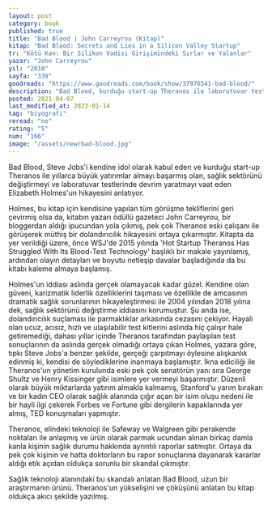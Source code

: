 ```yaml
---
layout: post
category: book
published: true
title: "Bad Blood | John Carreyrou (Kitap)"
kitap: "Bad Blood: Secrets and Lies in a Silicon Valley Startup"
tr: "Kötü Kan: Bir Silikon Vadisi Girişimindeki Sırlar ve Yalanlar"
yazar: "John Carreyrou"
yil: "2018"
sayfa: "339"
goodreads: "https://www.goodreads.com/book/show/37976541-bad-blood/"
description: "Bad Blood, kurduğu start-up Theranos ile laboratuvar testlerinde devrim yaratmayı vaat eden Elizabeth Holmes'un hikayesini anlatıyor."
posted: 2021-04-07
last_modified_at: 2023-01-14
tag: "biyografi"
reread: "no"
rating: "5"
num: "166"
image: "/assets/new/bad-blood.jpg"
---
```


Bad Blood, Steve Jobs'i kendine idol olarak kabul eden ve kurduğu start-up Theranos ile yıllarca büyük yatırımlar almayı başarmış olan, sağlık sektörünü değiştirmeyi ve laboratuvar testlerinde devrim yaratmayı vaat eden Elizabeth Holmes'un hikayesini anlatıyor.

Holmes, bu kitap için kendisine yapılan tüm görüşme tekliflerini geri çevirmiş olsa da, kitabın yazarı ödüllü gazeteci John Carreyrou, bir bloggerdan aldığı ipucundan yola çıkmış, pek çok Theranos eski çalışanı ile görüşerek müthiş bir dolandırıcılık hikayesini ortaya çıkarmıştır. Kitapta da yer verildiği üzere, önce WSJ'de 2015 yılında 'Hot Startup Theranos Has Struggled With Its Blood-Test Technology' başlıklı bir makale yayınlamış, ardından olayın detayları ve boyutu netleşip davalar başladığında da bu kitabı kaleme almaya başlamış.

Holmes'un iddiası aslında gerçek olamayacak kadar güzel. Kendine olan güveni, karizmatik liderlik özelliklerini taşıması ve özellikle de amcasının dramatik sağlık sorunlarının hikayeleştirmesi ile 2004 yılından 2018 yılına dek, sağlık sektörünü değiştirme iddiasını korumuştur. Şu anda ise, dolandırıcılık suçlaması ile parmaklıklar arkasında cezasını çekiyor. Hayali olan ucuz, acısız, hızlı ve ulaşılabilir test kitlerini aslında hiç çalışır hale getiremediği, dahası yıllar içinde Theranos tarafından paylaşılan test sonuçlarının da aslında gerçek olmadığı ortaya çıkan Holmes, yazara göre, tıpkı Steve Jobs'a benzer şekilde, gerçeği çarpıtmayı öylesine alışkanlık edinmiş ki, kendisi de söylediklerine inanmaya başlamıştır. İkna ediciliği ile Theranos'un yönetim kurulunda eski pek çok senatörün yanı sıra George Shultz ve Henry Kissinger gibi isimlere yer vermeyi başarmıştır. Düzenli olarak büyük miktarlarda yatırım almakla kalmamış, Stanford'u yarım bırakan ve bir kadın CEO olarak sağlık alanında çığır açan bir isim oluşu nedeni ile bir hayli ilgi çekerek Forbes ve Fortune gibi dergilerin kapaklarında yer almış, TED konuşmaları yapmıştır.

Theranos, elindeki teknoloji ile Safeway ve Walgreen gibi perakende noktaları ile anlaşmış ve ürün olarak parmak ucundan alınan birkaç damla kanla kişinin sağlık durumu hakkında ayrıntılı raporlar satmıştır. Ortaya da pek çok kişinin ve hatta doktorların bu rapor sonuçlarına dayanarak kararlar aldığı etik açıdan oldukça sorunlu bir skandal çıkmıştır.

Sağlık teknoloji alanındaki bu skandalı anlatan Bad Blood, uzun bir araştırmanın ürünü. Theranos'un yükselişini ve çöküşünü anlatan bu kitap oldukça akıcı şekilde yazılmış.
